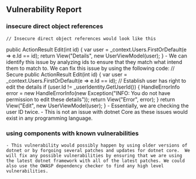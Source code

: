 ## Vulnerability Report
### insecure direct object references
	// Insecure direct object references would look like this
   public ActionResult Edit(int id)
       {
           var user = _context.Users.FirstOrDefault(e => e.Id == id);
           return View("Details", new UserViewModel(user);
       }
	- We can identify this issue by analyzing ids to ensure that they match what intend them to match to.
	We can fix this issue by using the following code:
	// Secure
   public ActionResult Edit(int id)
       {
           var user = _context.Users.FirstOrDefault(e => e.Id == id);
           // Establish user has right to edit the details
           if (user.Id != _userIdentity.GetUserId())
           {
               HandleErrorInfo error = new HandleErrorInfo(new Exception("INFO: You do not have permission to edit these details"));
               return View("Error", error);
           }
           return View("Edit", new UserViewModel(user);
       }
	- Essentially, we are checking the user ID twice. 
	- This is not an issue with dotnet Core as these issues would exist in any programming language.

### using components with known vulnerabilities
	- This vulnerability would possibly happen by using older versions of dotnet or by forgoing several patches and updates for dotnet core.  We will fix any possible vulnerabilities by ensuring that we are using the latest dotnet framework with all of the latest patches. We could also use the OWASP dependency checker to find any high level vulnerabilities.
  